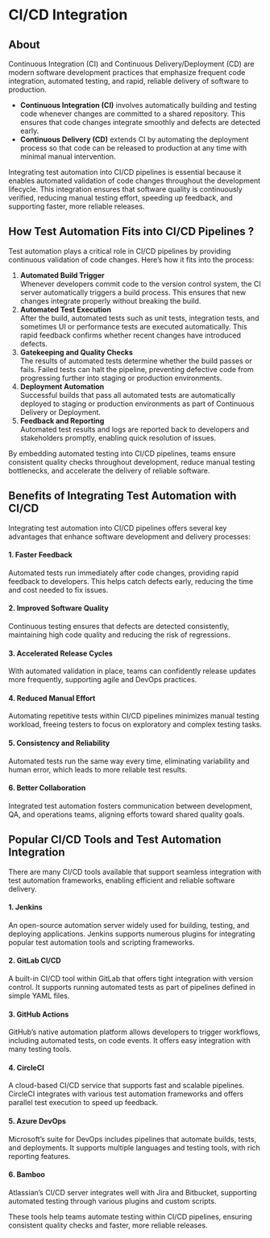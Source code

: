 # CI/CD Integration

## About

Continuous Integration (CI) and Continuous Delivery/Deployment (CD) are modern software development practices that emphasize frequent code integration, automated testing, and rapid, reliable delivery of software to production.

* **Continuous Integration (CI)** involves automatically building and testing code whenever changes are committed to a shared repository. This ensures that code changes integrate smoothly and defects are detected early.
* **Continuous Delivery (CD)** extends CI by automating the deployment process so that code can be released to production at any time with minimal manual intervention.

Integrating test automation into CI/CD pipelines is essential because it enables automated validation of code changes throughout the development lifecycle. This integration ensures that software quality is continuously verified, reducing manual testing effort, speeding up feedback, and supporting faster, more reliable releases.

## How Test Automation Fits into CI/CD Pipelines ?

Test automation plays a critical role in CI/CD pipelines by providing continuous validation of code changes. Here’s how it fits into the process:

1. **Automated Build Trigger**\
   Whenever developers commit code to the version control system, the CI server automatically triggers a build process. This ensures that new changes integrate properly without breaking the build.
2. **Automated Test Execution**\
   After the build, automated tests such as unit tests, integration tests, and sometimes UI or performance tests are executed automatically. This rapid feedback confirms whether recent changes have introduced defects.
3. **Gatekeeping and Quality Checks**\
   The results of automated tests determine whether the build passes or fails. Failed tests can halt the pipeline, preventing defective code from progressing further into staging or production environments.
4. **Deployment Automation**\
   Successful builds that pass all automated tests are automatically deployed to staging or production environments as part of Continuous Delivery or Deployment.
5. **Feedback and Reporting**\
   Automated test results and logs are reported back to developers and stakeholders promptly, enabling quick resolution of issues.

By embedding automated testing into CI/CD pipelines, teams ensure consistent quality checks throughout development, reduce manual testing bottlenecks, and accelerate the delivery of reliable software.

## Benefits of Integrating Test Automation with CI/CD

Integrating test automation into CI/CD pipelines offers several key advantages that enhance software development and delivery processes:

#### 1. Faster Feedback

Automated tests run immediately after code changes, providing rapid feedback to developers. This helps catch defects early, reducing the time and cost needed to fix issues.

#### 2. Improved Software Quality

Continuous testing ensures that defects are detected consistently, maintaining high code quality and reducing the risk of regressions.

#### 3. Accelerated Release Cycles

With automated validation in place, teams can confidently release updates more frequently, supporting agile and DevOps practices.

#### 4. Reduced Manual Effort

Automating repetitive tests within CI/CD pipelines minimizes manual testing workload, freeing testers to focus on exploratory and complex testing tasks.

#### 5. Consistency and Reliability

Automated tests run the same way every time, eliminating variability and human error, which leads to more reliable test results.

#### 6. Better Collaboration

Integrated test automation fosters communication between development, QA, and operations teams, aligning efforts toward shared quality goals.

## Popular CI/CD Tools and Test Automation Integration

There are many CI/CD tools available that support seamless integration with test automation frameworks, enabling efficient and reliable software delivery.

#### 1. Jenkins

An open-source automation server widely used for building, testing, and deploying applications. Jenkins supports numerous plugins for integrating popular test automation tools and scripting frameworks.

#### 2. GitLab CI/CD

A built-in CI/CD tool within GitLab that offers tight integration with version control. It supports running automated tests as part of pipelines defined in simple YAML files.

#### 3. GitHub Actions

GitHub’s native automation platform allows developers to trigger workflows, including automated tests, on code events. It offers easy integration with many testing tools.

#### 4. CircleCI

A cloud-based CI/CD service that supports fast and scalable pipelines. CircleCI integrates with various test automation frameworks and offers parallel test execution to speed up feedback.

#### 5. Azure DevOps

Microsoft’s suite for DevOps includes pipelines that automate builds, tests, and deployments. It supports multiple languages and testing tools, with rich reporting features.

#### 6. Bamboo

Atlassian’s CI/CD server integrates well with Jira and Bitbucket, supporting automated testing through various plugins and custom scripts.

These tools help teams automate testing within CI/CD pipelines, ensuring consistent quality checks and faster, more reliable releases.
